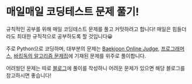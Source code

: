 # 매일매일 코딩테스트 문제 풀기!
규칙적인 공부를 위해 매일 코딩테스트 문제를 풀고 커밋하려고 합니다!
매일은 힘들더라도 최대한 규칙적으로 공부하도록 할 것입니다😀

주로 Python으로 코딩하며, 대부분의 문제는 [Baekjoon Online Judge](https://www.acmicpc.net/), [프로그래머스](https://programmers.co.kr/), [바킹독의 알고리즘 문제집](https://github.com/encrypted-def/basic-algo-lecture/blob/master/workbook.md)에 기재된 문제를 위주로 풀이합니다.


어려웠던 문제는 따로 [블로그](https://da-y-0522.tistory.com/)에 풀이를 작성하니 어려운 문제가 있으면 해당 블로그를 참고하시면 좋습니다!
